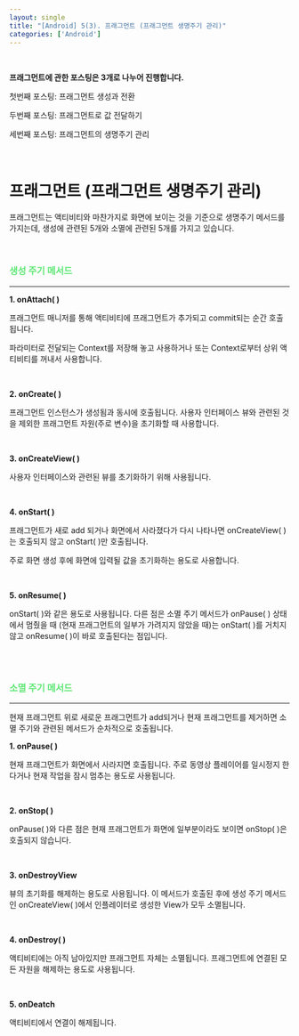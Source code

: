 ```yaml
---
layout: single
title: "[Android] 5(3). 프래그먼트 (프래그먼트 생명주기 관리)"
categories: ['Android']
---
```


<br>

**프래그먼트에 관한 포스팅은 3개로 나누어 진행합니다.**

첫번째 포스팅: 프래그먼트 생성과 전환

두번째 포스팅: 프래그먼트로 값 전달하기

세번째 포스팅: 프래그먼트의 생명주기 관리

<br>

# 프래그먼트 (프래그먼트 생명주기 관리)

프래그먼트는 액티비티와 마찬가지로 화면에 보이는 것을 기준으로 생명주기 메서드를 가지는데, 생성에 관련된 5개와 소멸에 관련된 5개를 가지고 있습니다. 

<br>

### <span style="color:rgb(93, 231, 116)">생성 주기 메서드</span>

---

**1. onAttach( )**

프래그먼트 매니저를 통해 액티비티에 프래그먼트가 추가되고 commit되는 순간 호출됩니다. 

파라미터로 전달되는 Context를 저장해 놓고 사용하거나 또는 Context로부터 상위 액티비티를 꺼내서 사용합니다. 

<br>

**2. onCreate( )**

프래그먼트 인스턴스가 생성됨과 동시에 호출됩니다. 사용자 인터페이스 뷰와 관련된 것을 제외한 프래그먼트 자원(주로 변수)을 초기화할 때 사용합니다. 

<br>

**3. onCreateView( )**

사용자 인터페이스와 관련된 뷰를 초기화하기 위해 사용됩니다. 

<br>

**4. onStart( )**

프래그먼트가 새로 add 되거나 화면에서 사라졌다가 다시 나타나면 onCreateView( )는 호출되지 않고 onStart( )만 호출됩니다. 

주로 화면 생성 후에 화면에 입력될 값을 초기화하는 용도로 사용합니다. 

<br>

**5. onResume( )**

onStart( )와 같은 용도로 사용됩니다. 다른 점은 소멸 주기 메서드가 onPause( ) 상태에서 멈췄을 때 (현재 프래그먼트의 일부가 가려지지 않았을 때)는 onStart( )를 거치지 않고 onResume( )이 바로 호출된다는 점입니다. 

<br>

<br>

### <span style="color:rgb(93, 231, 116)">소멸 주기 메서드</span>

---

현재 프래그먼트 위로 새로운 프래그먼트가 add되거나 현재 프래그먼트를 제거하면 소멸 주기와 관련된 메서드가 순차적으로 호출됩니다. 

**1. onPause( )**

현재 프래그먼트가 화면에서 사라지면 호출됩니다. 주로 동영상 플레이어를 일시정지 한다거나 현재 작업을 잠시 멈추는 용도로 사용됩니다. 

<br>

**2. onStop( )**

onPause( )와 다른 점은 현재 프래그먼트가 화면에 일부분이라도 보이면 onStop( )은 호출되지 않습니다. 

<br>

**3. onDestroyView**

뷰의 초기화를 해제하는 용도로 사용됩니다. 이 메서드가 호출된 후에 생성 주기 메서드인 onCreateView( )에서 인플레이터로 생성한 View가 모두 소멸됩니다. 

<br>

**4. onDestroy( )**

액티비티에는 아직 남아있지만 프래그먼트 자체는 소멸됩니다. 프래그먼트에 연결된 모든 자원을 해제하는 용도로 사용됩니다. 

<br>

**5. onDeatch**

액티비티에서 연결이 해제됩니다. 

​    
